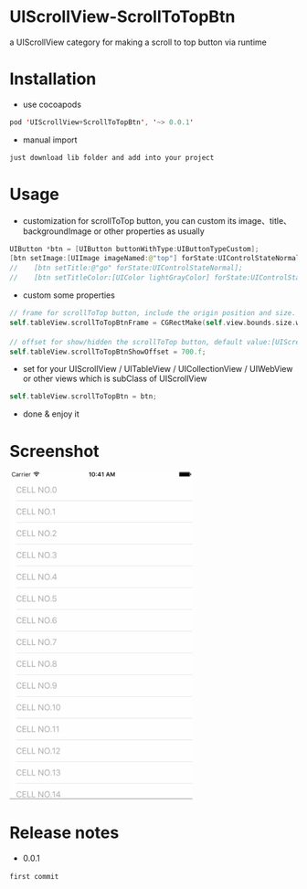 # UIScrollView-ScrollToTopBtn

a UIScrollView category for making a scroll to top button via runtime

# Installation

- use cocoapods
```swift
pod 'UIScrollView+ScrollToTopBtn', '~> 0.0.1'
```
- manual import
```swift
just download lib folder and add into your project
```

# Usage

- customization for scrollToTop button, you can custom its image、title、backgroundImage or other properties as usually
```swift
UIButton *btn = [UIButton buttonWithType:UIButtonTypeCustom];
[btn setImage:[UIImage imageNamed:@"top"] forState:UIControlStateNormal];
//    [btn setTitle:@"go" forState:UIControlStateNormal];
//    [btn setTitleColor:[UIColor lightGrayColor] forState:UIControlStateNormal];
```
- custom some properties
```swift
// frame for scrollToTop button, include the origin position and size. default size: 44.f(side length) and its margin 12.f
self.tableView.scrollToTopBtnFrame = CGRectMake(self.view.bounds.size.width - 100, self.view.bounds.size.height - 100, 100, 100);

// offset for show/hidden the scrollToTop button, default value:[UIScreen mainScreen].bounds.size.height
self.tableView.scrollToTopBtnShowOffset = 700.f;
```

- set for your UIScrollView / UITableView / UICollectionView / UIWebView or other views which is subClass of UIScrollView
```swift
self.tableView.scrollToTopBtn = btn;
```
- done & enjoy it

# Screenshot

<img src="screenshots.gif" width="320">

# Release notes

- 0.0.1

`first commit`
